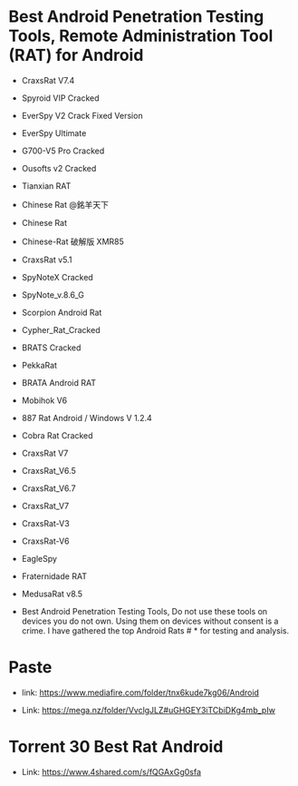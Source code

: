 # Best Android Penetration Testing Tools, Remote Administration Tool (RAT)  for Android

* CraxsRat V7.4
* Spyroid VIP Cracked
* EverSpy V2 Crack Fixed Version
* EverSpy Ultimate
* G700-V5 Pro Cracked
* Ousofts v2 Cracked
* Tianxian RAT
* Chinese Rat @銘羊天下
* Chinese Rat
* Chinese-Rat 破解版 XMR85
* CraxsRat v5.1
* SpyNoteX Cracked
* SpyNote_v.8.6_G
* Scorpion Android Rat
* Cypher_Rat_Cracked
* BRATS Cracked
* PekkaRat
* BRATA Android RAT
* Mobihok V6
* 887 Rat Android / Windows V 1.2.4
* Cobra Rat Cracked
* CraxsRat V7
* CraxsRat_V6.5
* CraxsRat_V6.7
* CraxsRat_V7
* CraxsRat-V3
* CraxsRat-V6
* EagleSpy
* Fraternidade RAT
* MedusaRat v8.5


* Best Android Penetration Testing Tools, Do not use these tools on devices you do not own. Using them on devices without consent is a crime. I have gathered the top Android Rats # * for testing and analysis.



# Paste



* link: https://www.mediafire.com/folder/tnx6kude7kg06/Android


* Link: https://mega.nz/folder/VvclgJLZ#uGHGEY3iTCbiDKg4mb_pIw



# Torrent 30 Best Rat Android
* Link: https://www.4shared.com/s/fQGAxGg0sfa
  

